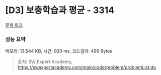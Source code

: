 # [D3] 보충학습과 평균 - 3314 

[문제 링크](https://swexpertacademy.com/main/code/problem/problemDetail.do?contestProbId=AWBnA2jaxDsDFAWr) 

### 성능 요약

메모리: 13,544 KB, 시간: 920 ms, 코드길이: 496 Bytes



> 출처: SW Expert Academy, https://swexpertacademy.com/main/code/problem/problemList.do
